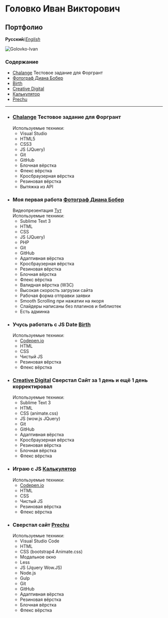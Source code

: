 # Головко Иван Викторович
## Портфолио


**Русский**/*[English](https://ivannavin.github.io/README-EN)*

![Golovko-Ivan](https://avatars2.githubusercontent.com/u/43346266?s=460&v=4 "Golovko-Ivan")

### **Содержание**
* [Chalange](https://ivannavin.github.io/bitcoin/) Тестовое задание для Форгрант
* [Фотограф Диана Бобер](https://ivannavin.github.io/photographier/)
* [Birth](https://ivannavin.github.io/birth/)
* [Creative Digital](https://ivannavin.github.io/creativedigital/)
* [Калькулятор](https://ivannavin.github.io/calculator/)
* [Prechu](https://ivannavin.github.io/Prechu/)

___

* ### [Chalange](https://ivannavin.github.io/bitcoin/) Тестовое задание для Форгрант
   Используемые техники:  
    * Visual Studio
    * HTML5
    * CSS3
    * JS (JQuery)
    * Git
    * GitHub
    * Блочная вёрстка
    * Флекс вёрстка
    * Кросбраузерная вёрстка
    * Резиновая вёрстка
    * Вытяжка из API
* ### Моя первая работа [Фотограф Диана Бобер](https://ivannavin.github.io/photographier/)
   Видеопрезентация [Тут](https://youtu.be/_rBsQR_H3_w)  
   Используемые техники:  
    * Sublime Text 3  
    * HTML
    * CSS
    * JS (JQuery)
    * PHP
    * Git
    * GitHub
    * Адаптивная вёрстка
    * Кросбраузерная вёрстка
    * Резиновая вёрстка
    * Блочная вёрстка
    * Флекс вёрстка
    * Валидная вёрстка (W3C)
    * Высокая скорость загрузки сайта
    * Рабочая форма отправки заявки
    * Smooth Scrolling при нажатии на якоря
    * Слайдеры написаны без плагинов и библиотек
    * Есть админка  
* ### Учусь работать с JS Date [Birth](https://ivannavin.github.io/birth/)
   Используемые техники:  
    * [Codepen.io](https://codepen.io/Tori4eli/pen/BPwqdL)
    * HTML
    * CSS
    * Чистый JS 
    * Резиновая вёрстка
    * Флекс вёрстка
* ### [Creative Digital](https://ivannavin.github.io/creativedigital/) Сверстал Сайт за 1 день и ещё 1 день корректировал
   Используемые техники:  
    * Sublime Text 3
    * HTML
    * CSS (animate.css)
    * JS (wow.js JQuery)
    * Git
    * GitHub
    * Адаптивная вёрстка
    * Кросбраузерная вёрстка
    * Резиновая вёрстка
    * Блочная вёрстка
    * Флекс вёрстка
* ### Играю с JS [Калькулятор](https://ivannavin.github.io/calculator/)
   Используемые техники:  
    * [Codepen.io](https://codepen.io/Tori4eli/pen/qygoRv)
    * HTML
    * CSS
    * Чистый JS 
    * Резиновая вёрстка
    * Флекс вёрстка
* ### Сверстал сайт [Prechu](https://ivannavin.github.io/Prechu/)
   Используемые техники:  
    * Visual Studio Code
    * HTML
    * CSS (bootstrap4 Animate.css)
    * Модальное окно
    * Less
    * JS (Jquery Wow.JS)
    * Node.js
    * Gulp
    * Git
    * GitHub
    * Адаптивная вёрстка
    * Резиновая вёрстка
    * Блочная вёрстка
    * Флекс вёрстка
